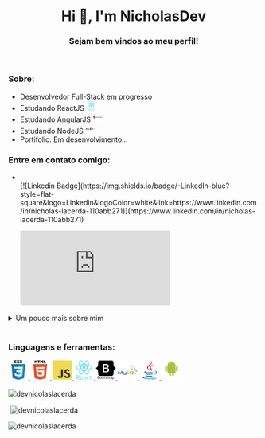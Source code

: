 
<h1 align="center">Hi 👋, I'm NicholasDev</h1>
<h3 align="center">Sejam bem vindos ao meu perfil!</></h3>
<br>
<h3 align="left">Sobre:</h3>
<ul>
 <li>Desenvolvedor Full-Stack em progresso</li>
 <li>Estudando ReactJS <img src="https://raw.githubusercontent.com/devicons/devicon/master/icons/react/react-original-wordmark.svg" alt="react" width="20" height="20"/>  </li>
 <li>Estudando AngularJS <img src="https://raw.githubusercontent.com/devicons/devicon/master/icons/angularjs/angularjs-original-wordmark.svg" alt="angularjs" width="20"      height="20"/></li>
 <li>Estudando NodeJS <img src="https://raw.githubusercontent.com/devicons/devicon/master/icons/nodejs/nodejs-original-wordmark.svg" alt="nodejs" width="20" height="20"/>    </li>
  <li>Portifolio: Em desenvolvimento...</li>
</ul>
<h3 align="left">Entre em contato comigo:</h3>
<ul>
<li>
 <br>
 [![Linkedin Badge](https://img.shields.io/badge/-LinkedIn-blue?style=flat-square&logo=Linkedin&logoColor=white&link=https://www.linkedin.com/in/nicholas-lacerda-110abb271)](https://www.linkedin.com/in/nicholas-lacerda-110abb271)
 
 [![Gmail Badge](https://img.shields.io/badge/Gmail-D14836?style=for-the-badge&logo=gmail&logoColor=white&link=href="mailto:niicholasdev@gmail.com">niicholasdev@gmail.com)](href="mailto:niicholasdev@gmail.com">niicholasdev@gmail.com)
 
</li>
</ul>

<details>
  <summary>Um pouco mais sobre mim</summary>
  
  <p align="left">
   <br>
   Olá me chamo Nicholas, sou um jovem determinado e ávido por aprender. Apesar de não possuir experiência no mercado de trabalho, estou atualmente cursando um curso de Desenvolvimento de Sistemas de nível técnico na Escola Técnica Etec Lauro Gomes e vários outros cursos que faço à parte, além disso, sou altamente motivado e possuo uma vontade inabalável de se desenvolver profissionalmente. Acredito que com minha curiosidade e disposição para enfrentar novos desafios, certamente serei capaz de adquirir rapidamente as habilidades necessárias para realizar com sucesso a função que me for atribuída. Além disso, tenho uma  energia e entusiasmo contagiantes e almejo ser um grande desenvolvedor full-stack no futuro.
 </p>
 <br>

  ```js
 // Meu ciclo de vida
 
 while (alive)
 {
   eat();
   sleep();
   study();
   code();
   repeat();
 }
  
  ```
</details>
<br>

<h3 align="left">Linguagens e ferramentas:</h3>
<p align="left"> <a href="https://www.w3schools.com/css/" target="_blank" rel="noreferrer"> <img src="https://raw.githubusercontent.com/devicons/devicon/master/icons/css3/css3-original-wordmark.svg" alt="css3" width="40" height="40"/> </a> <a href="https://www.w3.org/html/" target="_blank" rel="noreferrer"> <img src="https://raw.githubusercontent.com/devicons/devicon/master/icons/html5/html5-original-wordmark.svg" alt="html5" width="40" height="40"/> </a> <a href="https://developer.mozilla.org/en-US/docs/Web/JavaScript" target="_blank" rel="noreferrer"> <img src="https://raw.githubusercontent.com/devicons/devicon/master/icons/javascript/javascript-original.svg" alt="javascript" width="40" height="40"/> </a> <a href="https://reactjs.org/" target="_blank" rel="noreferrer"> <img src="https://raw.githubusercontent.com/devicons/devicon/master/icons/react/react-original-wordmark.svg" alt="react" width="40" height="40"/> <a href="https://getbootstrap.com" target="_blank" rel="noreferrer"> <img src="https://raw.githubusercontent.com/devicons/devicon/master/icons/bootstrap/bootstrap-plain-wordmark.svg" alt="bootstrap" width="40" height="40"/> </a> <a href="https://www.mysql.com/" target="_blank" rel="noreferrer"> <img src="https://raw.githubusercontent.com/devicons/devicon/master/icons/mysql/mysql-original-wordmark.svg" alt="mysql" width="40" height="40"/> </a> <a href="https://www.java.com" target="_blank" rel="noreferrer"> <img src="https://raw.githubusercontent.com/devicons/devicon/master/icons/java/java-original.svg" alt="java" width="40" height="40"/> </a> </a>
 <a href="https://developer.android.com" target="_blank" rel="noreferrer"> <img src="https://raw.githubusercontent.com/devicons/devicon/master/icons/android/android-original-wordmark.svg" alt="android" width="40" height="40"/> </a> </p>

<p><img align="center" src="https://github-readme-stats.vercel.app/api/top-langs?username=devnicolaslacerda&show_icons=true&locale=en&layout=compact" alt="devnicolaslacerda" /></p>

<p>&nbsp;<img align="center" src="https://github-readme-stats.vercel.app/api?username=devnicolaslacerda&show_icons=true&locale=en" alt="devnicolaslacerda" /></p>

<p><img align="center" src="https://github-readme-streak-stats.herokuapp.com/?user=devnicolaslacerda&" alt="devnicolaslacerda" /></p>




